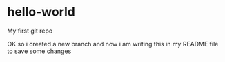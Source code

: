 # hello-world
My first git repo

OK so i created a new branch and now i am writing this in my README file to save some changes

